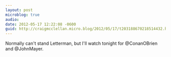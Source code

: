 ```yaml
---
layout: post
microblog: true
audio: 
date: 2012-05-17 12:22:08 -0600
guid: http://craigmcclellan.micro.blog/2012/05/17/t203188670218514432.html
---
```

Normally can't stand Letterman, but I'll watch tonight for @ConanOBrien and @JohnMayer.
